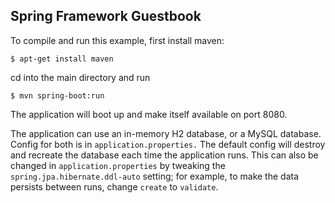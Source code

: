 Spring Framework Guestbook
--------------------------

To compile and run this example, first install maven:

`$ apt-get install maven`

cd into the main directory and run

`$ mvn spring-boot:run`

The application will boot up and make itself available on port 8080.

The application can use an in-memory H2 database, or a MySQL database. 
Config for both is in `application.properties.` The default config
will destroy and recreate the database each time the application
runs. This can also be changed in `application.properties` by tweaking
the `spring.jpa.hibernate.ddl-auto` setting; for example, to make the
data persists between runs, change `create` to `validate`.